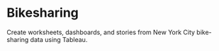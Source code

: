# Bikesharing
Create worksheets, dashboards, and stories from New York City bike-sharing data using Tableau.
